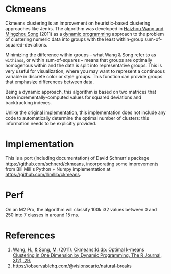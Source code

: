 # Ckmeans
Ckmeans clustering is an improvement on heuristic-based clustering
approaches like Jenks. The algorithm was developed in
[Haizhou Wang and Mingzhou Song](http://journal.r-project.org/archive/2011-2/RJournal_2011-2_Wang+Song.pdf) (2011)
as a [dynamic programming](https://en.wikipedia.org/wiki/Dynamic_programming) approach
to the problem of clustering numeric data into groups with the least
within-group sum-of-squared-deviations.

Minimizing the difference within groups – what Wang & Song refer to as
`withinss`, or within sum-of-squares – means that groups are optimally
homogenous within and the data is split into representative groups.
This is very useful for visualization, where you may want to represent
a continuous variable in discrete color or style groups. This function
can provide groups that emphasize differences between data.

Being a dynamic approach, this algorithm is based on two matrices that
store incrementally-computed values for squared deviations and backtracking
indexes.

Unlike the [original implementation](https://cran.r-project.org/web/packages/Ckmeans.1d.dp/index.html),
this implementation does not include any code to automatically determine
the optimal number of clusters: this information needs to be explicitly
provided.

# Implementation
This is a port (including documentation) of David Schnurr's package <https://github.com/schnerd/ckmeans>, incorporating some improvements from Bill Mill's Python + Numpy implementation at <https://github.com/llimllib/ckmeans>.

# Perf
On an M2 Pro, the algorithm will classify 100k i32 values between 0 and 250 into 7 classes in around 15 ms.

# References
1. [Wang, H., & Song, M. (2011). Ckmeans.1d.dp: Optimal k-means Clustering in One Dimension by Dynamic Programming. The R Journal, 3(2), 29.](https://doi.org/10.32614/RJ-2011-015)
2. <https://observablehq.com/@visionscarto/natural-breaks>
